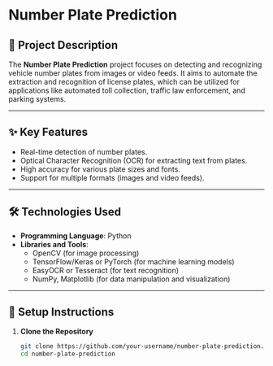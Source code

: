 # Number Plate Prediction  

## 📜 Project Description  
The **Number Plate Prediction** project focuses on detecting and recognizing vehicle number plates from images or video feeds. It aims to automate the extraction and recognition of license plates, which can be utilized for applications like automated toll collection, traffic law enforcement, and parking systems.

---

## ✨ Key Features  
- Real-time detection of number plates.  
- Optical Character Recognition (OCR) for extracting text from plates.  
- High accuracy for various plate sizes and fonts.  
- Support for multiple formats (images and video feeds).  

---

## 🛠️ Technologies Used  
- **Programming Language**: Python  
- **Libraries and Tools**:  
  - OpenCV (for image processing)  
  - TensorFlow/Keras or PyTorch (for machine learning models)  
  - EasyOCR or Tesseract (for text recognition)  
  - NumPy, Matplotlib (for data manipulation and visualization)  

---

## 🚀 Setup Instructions  

1. **Clone the Repository**  
   ```bash  
   git clone https://github.com/your-username/number-plate-prediction.git  
   cd number-plate-prediction  
